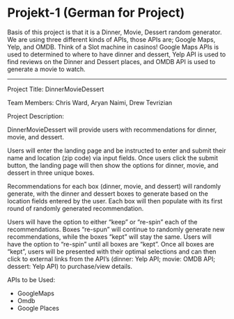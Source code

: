 # Projekt-1 (German for Project)
Basis of this project is that it is a Dinner, Movie, Dessert random generator.
We are using three different kinds of APIs, those APIs are; Google Maps, Yelp, and OMDB.
Think of a Slot machine in casinos!
Google Maps APIs is used to determined to where to have dinner and dessert,
Yelp API is used to find reviews on the Dinner and Dessert places,
and OMDB API is used to generate a movie to watch.
__________________________________________________________________________________________________________________________________________

Project Title: DinnerMovieDessert

Team Members: Chris Ward, Aryan Naimi, Drew Tevrizian

Project Description:

DinnerMovieDessert will provide users with recommendations for dinner, movie, and dessert. 

Users will enter the landing page and be instructed to enter and submit their name and location (zip code) via input fields. Once users click the submit button, the landing page will then show the options for dinner, movie, and dessert in three unique boxes. 

Recommendations for each box (dinner, movie, and dessert) will randomly generate, with the dinner and dessert boxes to generate based on the location fields entered by the user. Each box will then populate with its first round of randomly generated recommendation. 

Users will have the option to either “keep” or “re-spin” each of the recommendations. Boxes “re-spun” will continue to randomly generate new recommendations, while the boxes “kept” will stay the same. Users will have the option to “re-spin” until all boxes are “kept”. Once all boxes are “kept”, users will be presented with their optimal selections and can then click to external links from the API’s (dinner: Yelp API; movie: OMDB API; dessert: Yelp API) to purchase/view details. 

APIs to be Used:
-	GoogleMaps
-	Omdb
-	Google Places
